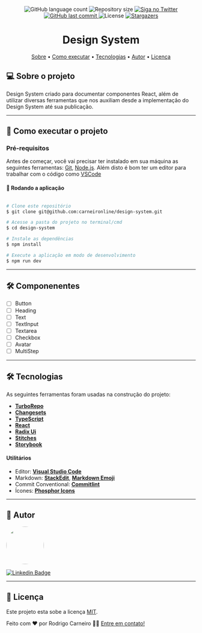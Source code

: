 <p align="center">
  <img alt="GitHub language count" src="https://img.shields.io/github/languages/count/carneironline/design-system?color=%2304D361">

  <img alt="Repository size" src="https://img.shields.io/github/repo-size/carneironline/design-system">

  <a href="https://www.twitter.com/carneironline/">
    <img alt="Siga no Twitter" src="https://img.shields.io/twitter/url?url=https%3A%2F%2Fgithub.com%2Fcarneironline%2Fdesign-system">
  </a>
  
  <a href="https://github.com/carneironline/design-system/commits/master">
    <img alt="GitHub last commit" src="https://img.shields.io/github/last-commit/carneironline/design-system">
  </a>
    
   <img alt="License" src="https://img.shields.io/badge/license-MIT-brightgreen">
   <a href="https://github.com/carneironline/design-system/stargazers">
    <img alt="Stargazers" src="https://img.shields.io/github/stars/carneironline/design-system?style=social">
  </a>

</p>
<h1 align="center">
    Design System
</h1>

<p align="center">
 <a href="#-sobre-o-projeto">Sobre</a> •
 <a href="#-como-executar-o-projeto">Como executar</a> • 
 <a href="#-tecnologias">Tecnologias</a> • 
 <a href="#-autor">Autor</a> • 
 <a href="#user-content--licença">Licença</a>
</p>

## 💻 Sobre o projeto

Design System criado para documentar componentes React, além de utilizar diversas ferramentas que nos auxiliam desde a implementação do Design System até sua publicação.

---

## 🚀 Como executar o projeto

### Pré-requisitos

Antes de começar, você vai precisar ter instalado em sua máquina as seguintes ferramentas:
[Git](https://git-scm.com), [Node.js](https://nodejs.org/en/).
Além disto é bom ter um editor para trabalhar com o código como [VSCode](https://code.visualstudio.com/)

#### 🎲 Rodando a aplicação

```bash

# Clone este repositório
$ git clone git@github.com:carneironline/design-system.git

# Acesse a pasta do projeto no terminal/cmd
$ cd design-system

# Instale as dependências
$ npm install

# Execute a aplicação em modo de desenvolvimento
$ npm run dev

```

---

## 🛠 Componenentes

- [ ] Button
- [ ] Heading
- [ ] Text
- [ ] TextInput
- [ ] Textarea
- [ ] Checkbox
- [ ] Avatar
- [ ] MultiStep

---

## 🛠 Tecnologias

As seguintes ferramentas foram usadas na construção do projeto:

- **[TurboRepo](https://turbo.build/repo/docs)**
- **[Changesets](https://github.com/changesets/changesets)**
- **[TypeScript](https://www.typescriptlang.org/)**
- **[React](https://react.dev/learn/installation)**
- **[Radix Ui](https://www.radix-ui.com/themes/docs/overview/getting-started)**
- **[Stitches](https://stitches.dev/docs/installation)**
- **[Storybook](https://storybook.js.org/docs)**

#### [](https://github.com/carneironline/Ecoleta#utilit%C3%A1rios)**Utilitários**

- Editor: **[Visual Studio Code](https://code.visualstudio.com/)**
- Markdown: **[StackEdit](https://stackedit.io/)**, **[Markdown Emoji](https://gist.github.com/rxaviers/7360908)**
- Commit Conventional: **[Commitlint](https://github.com/conventional-changelog/commitlint)**
- Ícones: **[Phosphor Icons](https://phosphoricons.com/)**

---

## 🦸 Autor

<img style="border-radius: 50%;" src="https://avatars.githubusercontent.com/u/1325520?s=460&v=4" width="100px;" alt=""/>

<br />

[![Linkedin Badge](https://img.shields.io/badge/-Rodrigo%20Carneiro-blue?style=flat-square&logo=Linkedin&logoColor=white&link=https://www.linkedin.com/in/carneirorodrigo/)](https://www.linkedin.com/in/carneirorodrigo/)

---

## 📝 Licença

Este projeto esta sobe a licença [MIT](./LICENSE).

Feito com ❤️ por Rodrigo Carneiro 👋🏽 [Entre em contato!](https://www.linkedin.com/in/carneirorodrigo/)
